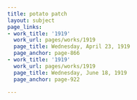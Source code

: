 ```yaml
---
title: potato patch
layout: subject
page_links:
- work_title: '1919'
  work_url: pages/works/1919
  page_title: Wednesday, April 23, 1919
  page_anchor: page-866
- work_title: '1919'
  work_url: pages/works/1919
  page_title: Wednesday, June 18, 1919
  page_anchor: page-922

---
```


